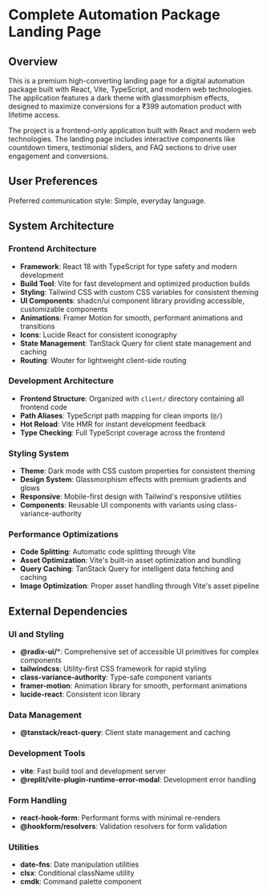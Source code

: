 # Complete Automation Package Landing Page

## Overview

This is a premium high-converting landing page for a digital automation package built with React, Vite, TypeScript, and modern web technologies. The application features a dark theme with glassmorphism effects, designed to maximize conversions for a ₹399 automation product with lifetime access.

The project is a frontend-only application built with React and modern web technologies. The landing page includes interactive components like countdown timers, testimonial sliders, and FAQ sections to drive user engagement and conversions.

## User Preferences

Preferred communication style: Simple, everyday language.

## System Architecture

### Frontend Architecture
- **Framework**: React 18 with TypeScript for type safety and modern development
- **Build Tool**: Vite for fast development and optimized production builds
- **Styling**: Tailwind CSS with custom CSS variables for consistent theming
- **UI Components**: shadcn/ui component library providing accessible, customizable components
- **Animations**: Framer Motion for smooth, performant animations and transitions
- **Icons**: Lucide React for consistent iconography
- **State Management**: TanStack Query for client state management and caching
- **Routing**: Wouter for lightweight client-side routing

### Development Architecture
- **Frontend Structure**: Organized with `client/` directory containing all frontend code
- **Path Aliases**: TypeScript path mapping for clean imports (`@/`)
- **Hot Reload**: Vite HMR for instant development feedback
- **Type Checking**: Full TypeScript coverage across the frontend

### Styling System
- **Theme**: Dark mode with CSS custom properties for consistent theming
- **Design System**: Glassmorphism effects with premium gradients and glows
- **Responsive**: Mobile-first design with Tailwind's responsive utilities
- **Components**: Reusable UI components with variants using class-variance-authority

### Performance Optimizations
- **Code Splitting**: Automatic code splitting through Vite
- **Asset Optimization**: Vite's built-in asset optimization and bundling
- **Query Caching**: TanStack Query for intelligent data fetching and caching
- **Image Optimization**: Proper asset handling through Vite's asset pipeline

## External Dependencies

### UI and Styling
- **@radix-ui/***: Comprehensive set of accessible UI primitives for complex components
- **tailwindcss**: Utility-first CSS framework for rapid styling
- **class-variance-authority**: Type-safe component variants
- **framer-motion**: Animation library for smooth, performant animations
- **lucide-react**: Consistent icon library

### Data Management
- **@tanstack/react-query**: Client state management and caching

### Development Tools
- **vite**: Fast build tool and development server
- **@replit/vite-plugin-runtime-error-modal**: Development error handling

### Form Handling
- **react-hook-form**: Performant forms with minimal re-renders
- **@hookform/resolvers**: Validation resolvers for form validation

### Utilities
- **date-fns**: Date manipulation utilities
- **clsx**: Conditional className utility
- **cmdk**: Command palette component
